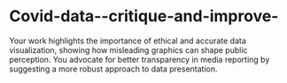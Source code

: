 # Covid-data--critique-and-improve-
Your work highlights the importance of ethical and accurate data visualization, showing how misleading graphics can shape public perception. You advocate for better transparency in media reporting by suggesting a more robust approach to data presentation.
